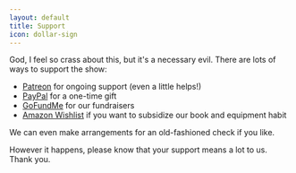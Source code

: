 ```yaml
---
layout: default
title: Support
icon: dollar-sign
---
```


God, I feel so crass about this, but it's a necessary evil. There are lots of ways to support the show:

<ul>
	<li><a href="https://www.patreon.com/user?u=4668468">Patreon</a> for ongoing support (even a little helps!)</li>
	<li><a href="https://www.paypal.com" title="dan@strangerjesus.com">PayPal</a> for a one-time gift</li>
	<li><a href="https://www.gofundme.com/keep-christianity-weird">GoFundMe</a> for our fundraisers</li>
	<li><a href="http://a.co/3MbOWBN">Amazon Wishlist</a> if you want to subsidize our book and equipment habit</li>
</ul>

We can even make arrangements for an old-fashioned check if you like.

However it happens, please know that your support means a lot to us. Thank you.